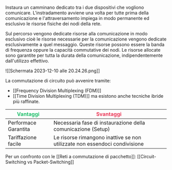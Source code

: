 Instaura un camminano dedicato tra i due dispositivi che vogliono comunicare. L'instradamento avviene una volta per tutte prima della comunicazione e l'attraversamento impiega in modo permanente ed esclusivo le risorse fisiche dei nodi della rete.

Sul percorso vengono dedicate risorse alla comunicazione in modo esclusivo cioè le risorse necessarie per la comunicazione vengono dedicate esclusivamente a quel messaggio. Queste risorse possono essere la banda di frequenza oppure la capacità commutative dei nodi.
Le risorse allocate sono garantite per tutta la durata della comunicazione, indipendentemente dall'utilizzo effettivo.

![[Schermata 2023-12-10 alle 20.24.26.png]]

La commutazione di circuito può avvenire tramite:
- [[Frequency Division Multiplexing (FDM)]]
- [[Time Division Multiplexing (TDM)]]
ma esistono anche tecniche ibride più raffinate.

| **<span style='color:#20bf6b'>Vantaggi</span>**             | **<span style='color:#eb3b5a'>Svantaggi</span>**                                                                  |
| -------------------- | -------------------------------------------------------------------------- |
| Performace Garantita | Necessaria fase di instaurazione della comunicazione (Setup)               |
| Tariffazione facile  | Le risorse rimangono inattive se non utilizzate non essendoci condivisione |
 
Per un confronto con le [[Reti a commutazione di pacchetto]]: [[Circuit-Switching vs Packet-Switching]]